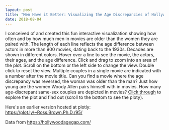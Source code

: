 ```yaml
---
layout: post
title: "Men Have it Better: Visualizing the Age Discrepancies of Hollywood Pairings"
date: 2018-08-04
---
```


I conceived of and created this fun interactive visualization showing how often and by how much men in movies are older than the women they are paired with. The length of each line reflects the age difference between actors in more than 900 movies, dating back to the 1930s. Decades are shown in different colors. Hover over a line to see the movie, the actors, their ages, and the age difference. Click and drag to zoom into an area of the plot. Scroll on the bottom or the left side to change the view. Double click to reset the view.    Multiple couples in a single movie are indicated with a number after the movie title. Can you find a movie where the age discrepancy was reversed, the woman was older than the man? Just how young are the women Woody Allen pairs himself with in movies. How many age-discrepant same-sex couples are depicted in movies? [Click through](https://bit.ly/Hollywood_age_differences) to explore the plot and find out (scroll to the bottom to see the ploty).

Here's an earlier version hosted at plotly:
https://plot.ly/~Ross.Brown.Ph.D./95/

Data from https://hollywoodagegap.com/

